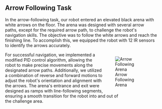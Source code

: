 ## Arrow Following Task
In the arrow-following task, our robot entered an elevated black arena with white arrows on the floor. The arena was designed with several arrow paths, except for the required arrow path, to challenge the robot's navigation skills. The objective was to follow the white arrows and reach the finishing line. To accomplish this, we equipped the robot with 12 IR sensors to identify the arrows accurately.

<figure style="float: right; width: 100px;">
  <img src="https://github.com/sithija-vihanga/SLRC-UNI-2022/assets/106132194/49de2ae8-6a63-41a3-a495-515373c086aa" alt="Arrow Following Arena">
  <figcaption>Arrow Following Arena</figcaption>
</figure>

For successful navigation, we implemented a modified PID control algorithm, allowing the robot to make precise movements along the designated arrow paths. Additionally, we utilized a combination of reverse and forward motions to adjust the robot's orientation and alignment with the arrows. The arena's entrance and exit were designed as ramps with line-following segments, ensuring a smooth transition for the robot into and out of the challenge area.
